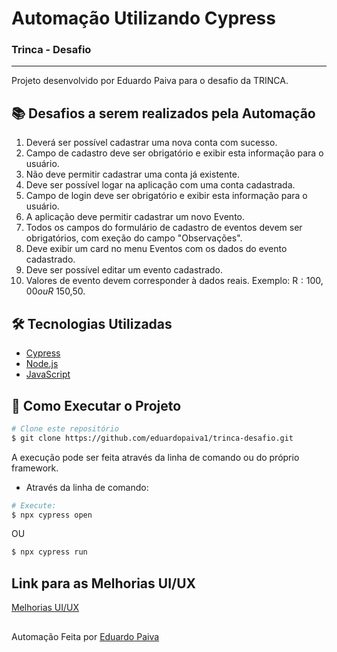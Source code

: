 # Automação Utilizando Cypress
### Trinca - Desafio 
---
Projeto desenvolvido por Eduardo Paiva para o desafio da TRINCA.

## :books: Desafios a serem realizados pela Automação
1. Deverá ser possível cadastrar uma nova conta com sucesso.
2. Campo de cadastro deve ser obrigatório e exibir esta informação para o usuário.
3. Não deve permitir cadastrar uma conta já existente.
4. Deve ser possível logar na aplicação com uma conta cadastrada.
5. Campo de login deve ser obrigatório e exibir esta informação para o usuário.
6. A aplicação deve permitir cadastrar um novo Evento.
7. Todos os campos do formulário de cadastro de eventos devem ser obrigatórios, com exeção do campo "Observações".
8. Deve exibir um card no menu Eventos com os dados do evento cadastrado.
9. Deve ser possível editar um evento cadastrado.
10. Valores de evento devem corresponder à dados reais. Exemplo: R$: 100,00 ou R$ 150,50.


## :hammer_and_wrench: Tecnologias Utilizadas
- [Cypress](https://www.cypress.io/)
- [Node.js](https://nodejs.org/en/)
- [JavaScript](https://developer.mozilla.org/pt-BR/docs/Web/JavaScript)


## :checkered_flag: Como Executar o Projeto

```bash
# Clone este repositório
$ git clone https://github.com/eduardopaiva1/trinca-desafio.git
```
A execução pode ser feita através da linha de comando ou do próprio framework.
- Através da linha de comando:
```bash
# Execute:
$ npx cypress open
```
OU

```bash
$ npx cypress run
```
## Link para as Melhorias UI/UX

<a href="https://docs.google.com/document/d/1k5occaX86MaLdeUXnXfi7rT5TaPNiH5x560M3dWgGN0/edit?usp=sharing">Melhorias UI/UX</a>

##
Automação Feita por <a href="https://www.linkedin.com/in/eduardo-racovski-455b7792/">Eduardo Paiva</a>

